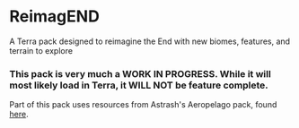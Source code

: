 # ReimagEND
A Terra pack designed to reimagine the End with new biomes, features, and terrain to explore

### This pack is very much a WORK IN PROGRESS.  While it will most likely load in Terra, it WILL NOT be feature complete.

Part of this pack uses resources from Astrash's Aeropelago pack, found [here](https://github.com/Astrashh/Aeropelago).
